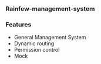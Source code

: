 ### Rainfew-management-system

### Features
- General Management System
- Dynamic routing
- Permission control
- Mock